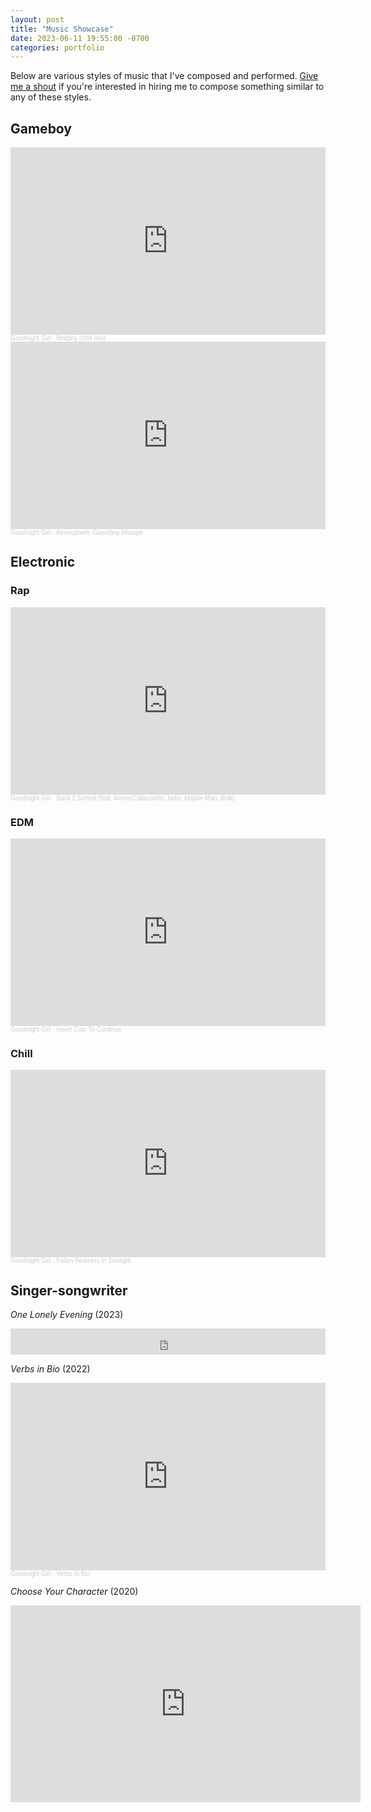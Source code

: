 ```yaml
---
layout: post
title: "Music Showcase"
date: 2023-06-11 19:55:00 -0700
categories: portfolio
---
```


Below are various styles of music that I've composed and performed. [Give me a shout](mailto:gdnghtgrl@gmail.com) if you're interested in hiring me to compose something similar to any of these styles. 

## Gameboy

<iframe width="100%" height="300" scrolling="no" frameborder="no" allow="autoplay" src="https://w.soundcloud.com/player/?url=https%3A//api.soundcloud.com/tracks/1187601049&color=%23ff5500&auto_play=false&hide_related=false&show_comments=true&show_user=true&show_reposts=false&show_teaser=true&visual=true"></iframe><div style="font-size: 10px; color: #cccccc;line-break: anywhere;word-break: normal;overflow: hidden;white-space: nowrap;text-overflow: ellipsis; font-family: Interstate,Lucida Grande,Lucida Sans Unicode,Lucida Sans,Garuda,Verdana,Tahoma,sans-serif;font-weight: 100;"><a href="https://soundcloud.com/goodnight-girl" title="Goodnight Girl" target="_blank" style="color: #cccccc; text-decoration: none;">Goodnight Girl</a> · <a href="https://soundcloud.com/goodnight-girl/birdboy-chill-mix" title="Birdboy (chill mix)" target="_blank" style="color: #cccccc; text-decoration: none;">Birdboy (chill mix)</a></div>

<iframe width="100%" height="300" scrolling="no" frameborder="no" allow="autoplay" src="https://w.soundcloud.com/player/?url=https%3A//api.soundcloud.com/tracks/702036796&color=%23ff5500&auto_play=false&hide_related=false&show_comments=true&show_user=true&show_reposts=false&show_teaser=true&visual=true"></iframe><div style="font-size: 10px; color: #cccccc;line-break: anywhere;word-break: normal;overflow: hidden;white-space: nowrap;text-overflow: ellipsis; font-family: Interstate,Lucida Grande,Lucida Sans Unicode,Lucida Sans,Garuda,Verdana,Tahoma,sans-serif;font-weight: 100;"><a href="https://soundcloud.com/goodnight-girl" title="Goodnight Girl" target="_blank" style="color: #cccccc; text-decoration: none;">Goodnight Girl</a> · <a href="https://soundcloud.com/goodnight-girl/atmospheric-gameboy-mixtape" title="Atmospheric Gameboy Mixtape" target="_blank" style="color: #cccccc; text-decoration: none;">Atmospheric Gameboy Mixtape</a></div>

## Electronic

### Rap

<iframe width="100%" height="300" scrolling="no" frameborder="no" allow="autoplay" src="https://w.soundcloud.com/player/?url=https%3A//api.soundcloud.com/tracks/1329768904&color=%23ff5500&auto_play=false&hide_related=false&show_comments=true&show_user=true&show_reposts=false&show_teaser=true&visual=true"></iframe><div style="font-size: 10px; color: #cccccc;line-break: anywhere;word-break: normal;overflow: hidden;white-space: nowrap;text-overflow: ellipsis; font-family: Interstate,Lucida Grande,Lucida Sans Unicode,Lucida Sans,Garuda,Verdana,Tahoma,sans-serif;font-weight: 100;"><a href="https://soundcloud.com/goodnight-girl" title="Goodnight Girl" target="_blank" style="color: #cccccc; text-decoration: none;">Goodnight Girl</a> · <a href="https://soundcloud.com/goodnight-girl/back-2-school" title="Back 2 School (feat. AtomicCatacombs, boby, Majide​-​Man, Bulk)" target="_blank" style="color: #cccccc; text-decoration: none;">Back 2 School (feat. AtomicCatacombs, boby, Majide​-​Man, Bulk)</a></div>

### EDM

<iframe width="100%" height="300" scrolling="no" frameborder="no" allow="autoplay" src="https://w.soundcloud.com/player/?url=https%3A//api.soundcloud.com/tracks/1334277970&color=%23ff5500&auto_play=false&hide_related=false&show_comments=true&show_user=true&show_reposts=false&show_teaser=true&visual=true"></iframe><div style="font-size: 10px; color: #cccccc;line-break: anywhere;word-break: normal;overflow: hidden;white-space: nowrap;text-overflow: ellipsis; font-family: Interstate,Lucida Grande,Lucida Sans Unicode,Lucida Sans,Garuda,Verdana,Tahoma,sans-serif;font-weight: 100;"><a href="https://soundcloud.com/goodnight-girl" title="Goodnight Girl" target="_blank" style="color: #cccccc; text-decoration: none;">Goodnight Girl</a> · <a href="https://soundcloud.com/goodnight-girl/insert-coin-to-continue" title="Insert Coin To Continue" target="_blank" style="color: #cccccc; text-decoration: none;">Insert Coin To Continue</a></div>

### Chill

<iframe width="100%" height="300" scrolling="no" frameborder="no" allow="autoplay" src="https://w.soundcloud.com/player/?url=https%3A//api.soundcloud.com/tracks/601465902&color=%23ff5500&auto_play=false&hide_related=false&show_comments=true&show_user=true&show_reposts=false&show_teaser=true&visual=true"></iframe><div style="font-size: 10px; color: #cccccc;line-break: anywhere;word-break: normal;overflow: hidden;white-space: nowrap;text-overflow: ellipsis; font-family: Interstate,Lucida Grande,Lucida Sans Unicode,Lucida Sans,Garuda,Verdana,Tahoma,sans-serif;font-weight: 100;"><a href="https://soundcloud.com/goodnight-girl" title="Goodnight Girl" target="_blank" style="color: #cccccc; text-decoration: none;">Goodnight Girl</a> · <a href="https://soundcloud.com/goodnight-girl/loop-2" title="Fallen Feathers in Sunlight" target="_blank" style="color: #cccccc; text-decoration: none;">Fallen Feathers in Sunlight</a></div>

## Singer-songwriter

<em>One Lonely Evening</em> (2023)

<iframe style="border: 0; width: 100%; height: 42px;" src="https://bandcamp.com/EmbeddedPlayer/album=3148792767/size=small/bgcol=ffffff/linkcol=0687f5/track=4190630112/transparent=true/" seamless><a href="https://daryldee.bandcamp.com/album/talk-to-me-burnaby">talk to me burnaby by daryl dee</a></iframe>

<em>Verbs in Bio</em> (2022)
<iframe width="100%" height="300" scrolling="no" frameborder="no" allow="autoplay" src="https://w.soundcloud.com/player/?url=https%3A//api.soundcloud.com/tracks/1334456905&color=%23ff5500&auto_play=false&hide_related=false&show_comments=true&show_user=true&show_reposts=false&show_teaser=true&visual=true"></iframe><div style="font-size: 10px; color: #cccccc;line-break: anywhere;word-break: normal;overflow: hidden;white-space: nowrap;text-overflow: ellipsis; font-family: Interstate,Lucida Grande,Lucida Sans Unicode,Lucida Sans,Garuda,Verdana,Tahoma,sans-serif;font-weight: 100;"><a href="https://soundcloud.com/goodnight-girl" title="Goodnight Girl" target="_blank" style="color: #cccccc; text-decoration: none;">Goodnight Girl</a> · <a href="https://soundcloud.com/goodnight-girl/verbs-in-bio" title="Verbs In Bio" target="_blank" style="color: #cccccc; text-decoration: none;">Verbs In Bio</a></div>

<em>Choose Your Character</em> (2020)

<iframe width="560" height="315" src="https://www.youtube.com/embed/UsLnBJx3ZIQ" title="YouTube video player" frameborder="0" allow="accelerometer; autoplay; clipboard-write; encrypted-media; gyroscope; picture-in-picture; web-share" allowfullscreen></iframe>

<!-- %enddocs -->
